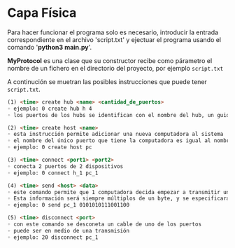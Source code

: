 # Capa Física
 
Para hacer funcionar el programa solo es necesario, introducir la entrada correspondiente en el archivo 'script.txt' y ejectuar el programa usando el comando '**python3 main.py**'.

**MyProtocol** es una clase que su constructor recibe como párametro el nombre de un fichero en el directorio del proyecto, por ejemplo ``` script.txt ```

A continución se muetran las posibles instrucciones que puede tener ```script.txt```.

```html
(1) <time> create hub <name> <cantidad_de_puertos>
◦ ejemplo: 0 create hub h 4
◦ los puertos de los hubs se identifican con el nombre del hub, un guión bajo y un número entre 1 y la cantidad de puertos. En el ejemplo anterior el hub se llama h y los puertos se llaman h_1, h_2, h_3 y h_4

(2) <time> create host <name>
◦ esta instrucción permite adicionar una nueva computadora al sistema
◦ el nombre del único puerto que tiene la computadora es igual al nombre de la computadora concatenado con un “_1”. en el ejemplo siguiente la computadora se llama pc, por lo tanto el puerto se llama pc_1
◦ ejemplo: 0 create host pc

(3) <time> connect <port1> <port2>
◦ conecta 2 puertos de 2 dispositivos
◦ ejemplo: 0 connect h_1 pc_1

(4) <time> send <host> <data>
◦ este comando permite que 1 computadora decida empezar a transmitir una información.
◦ Esta información será siempre múltiplos de un byte, y se especificarán todos los bits
◦ ejemplo: 0 send pc_1 0101010111001100

(5) <time> disconnect <port>
◦ con este comando se desconeta un cable de uno de los puertos
◦ puede ser en medio de una transmisión
◦ ejemplo: 20 disconnect pc_1
```
